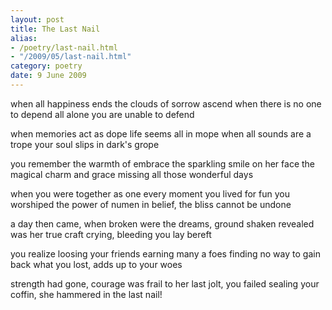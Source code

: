 ```yaml
---
layout: post
title: The Last Nail
alias: 
- /poetry/last-nail.html
- "/2009/05/last-nail.html"
category: poetry
date: 9 June 2009
---
```


when all happiness ends
the clouds of sorrow ascend
when there is no one to depend
all alone you are unable to defend

when memories act as dope
life seems all in mope
when all sounds are a trope
your soul slips in dark's grope

you remember the warmth of embrace
the sparkling smile on her face
the magical charm and grace
missing all those wonderful days

when you were together as one
every moment you lived for fun
you worshiped the power of numen
in belief, the bliss cannot be undone

a day then came, when broken
were the dreams, ground shaken
revealed was her true craft
crying, bleeding you lay bereft

you realize loosing your friends
earning many a foes
finding no way to gain back
what you lost, adds up to your woes

strength had gone, courage was frail
to her last jolt, you failed
sealing your coffin, she
hammered in the last nail!
